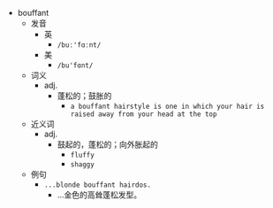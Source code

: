 - bouffant
  - 发音
    - 英
      - `/buː'fɑːnt/`
    - 美
      - `/bu'fɑnt/`
  - 词义
    - adj.
      - 蓬松的；鼓胀的
        - `a bouffant hairstyle is one in which your hair is raised away from your head at the top`
  - 近义词
    - adj.
      - 鼓起的，蓬松的；向外胀起的
        - `fluffy`
        - `shaggy`
  - 例句
    - `...blonde bouffant hairdos.`
      - …金色的高耸蓬松发型。

